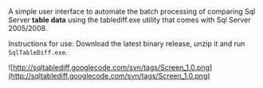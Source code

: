A simple user interface to automate the batch processing of comparing Sql Server **table data** using the tablediff.exe utility that comes with Sql Server 2005/2008.

Instructions for use: Download the latest binary release, unzip it and run `SqlTableDiff.exe`.


![http://sqltablediff.googlecode.com/svn/tags/Screen_1.0.png](http://sqltablediff.googlecode.com/svn/tags/Screen_1.0.png)